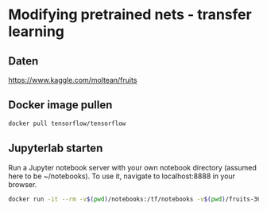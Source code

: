 # Modifying pretrained nets - transfer learning

## Daten

https://www.kaggle.com/moltean/fruits

## Docker image pullen

```bash
docker pull tensorflow/tensorflow 
```

## Jupyterlab starten

Run a Jupyter notebook server with your own notebook directory (assumed here to be ~/notebooks). To use it, navigate to localhost:8888 in your browser.

```bash
docker run -it --rm -v$(pwd)/notebooks:/tf/notebooks -v$(pwd)/fruits-360:/tf/notebooks/fruits -p 8888:8888 --dns 8.8.8.8 tensorflow/tensorflow:latest-jupyter
```
